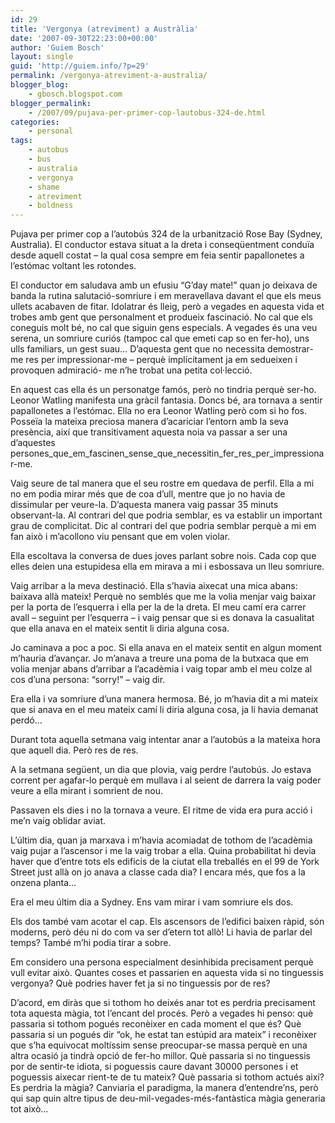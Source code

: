 ```yaml
---
id: 29
title: 'Vergonya (atreviment) a Austràlia'
date: '2007-09-30T22:23:00+00:00'
author: 'Guiem Bosch'
layout: single
guid: 'http://guiem.info/?p=29'
permalink: /vergonya-atreviment-a-australia/
blogger_blog:
    - gbosch.blogspot.com
blogger_permalink:
    - /2007/09/pujava-per-primer-cop-lautobus-324-de.html
categories:
    - personal
tags:
    - autobus
    - bus
    - australia
    - vergonya
    - shame
    - atreviment
    - boldness
---
```


Pujava per primer cop a l’autobús 324 de la urbanització Rose Bay (Sydney, Australia). El conductor estava situat a la dreta i conseqüentment conduïa desde aquell costat – la qual cosa sempre em feia sentir papallonetes a l’estómac voltant les rotondes.

El conductor em saludava amb un efusiu “G’day mate!” quan jo deixava de banda la rutina salutació-somriure i em meravellava davant el que els meus ullets acabaven de fitar. Idolatrar és lleig, però a vegades en aquesta vida et trobes amb gent que personalment et produeix fascinació. No cal que els coneguis molt bé, no cal que siguin gens especials. A vegades és una veu serena, un somriure curiós (tampoc cal que emeti cap so en fer-ho), uns ulls familiars, un gest suau… D’aquesta gent que no necessita demostrar-me res per impressionar-me – perquè implícitament ja em sedueixen i provoquen admiració- me n’he trobat una petita col·lecció.

En aquest cas ella és un personatge famós, però no tindria perquè ser-ho. Leonor Watling manifesta una gràcil fantasia. Doncs bé, ara tornava a sentir papallonetes a l’estómac. Ella no era Leonor Watling però com si ho fos. Posseïa la mateixa preciosa manera d’acariciar l’entorn amb la seva presència, així que transitivament aquesta noia va passar a ser una d’aquestes persones\_que\_em\_fascinen\_sense\_que\_necessitin\_fer\_res\_per\_impressionar-me.

Vaig seure de tal manera que el seu rostre em quedava de perfil. Ella a mi no em podia mirar més que de coa d’ull, mentre que jo no havia de dissimular per veure-la. D’aquesta manera vaig passar 35 minuts observant-la. Al contrari del que podria semblar, es va establir un important grau de complicitat. Dic al contrari del que podria semblar perquè a mi em fan això i m’acollono viu pensant que em volen violar.

Ella escoltava la conversa de dues joves parlant sobre nois. Cada cop que elles deien una estupidesa ella em mirava a mi i esbossava un lleu somriure.

Vaig arribar a la meva destinació. Ella s’havia aixecat una mica abans: baixava allà mateix! Perquè no semblés que me la volia menjar vaig baixar per la porta de l’esquerra i ella per la de la dreta. El meu camí era carrer avall – seguint per l’esquerra – i vaig pensar que si es donava la casualitat que ella anava en el mateix sentit li diria alguna cosa.

Jo caminava a poc a poc. Si ella anava en el mateix sentit en algun moment m’hauria d’avançar. Jo m’anava a treure una poma de la butxaca que em volia menjar abans d’arribar a l’acadèmia i vaig topar amb el meu colze al cos d’una persona: “sorry!” – vaig dir.

Era ella i va somriure d’una manera hermosa. Bé, jo m’havia dit a mi mateix que si anava en el meu mateix camí li diria alguna cosa, ja li havia demanat perdó…

Durant tota aquella setmana vaig intentar anar a l’autobús a la mateixa hora que aquell dia. Però res de res.

A la setmana següent, un dia que plovia, vaig perdre l’autobús. Jo estava corrent per agafar-lo perquè em mullava i al seient de darrera la vaig poder veure a ella mirant i somrient de nou.

Passaven els dies i no la tornava a veure. El ritme de vida era pura acció i me’n vaig oblidar aviat.

L’últim dia, quan ja marxava i m’havia acomiadat de tothom de l’acadèmia vaig pujar a l’ascensor i me la vaig trobar a ella. Quina probabilitat hi devia haver que d’entre tots els edificis de la ciutat ella treballés en el 99 de York Street just allà on jo anava a classe cada dia? I encara més, que fos a la onzena planta…

Era el meu últim dia a Sydney. Ens vam mirar i vam somriure els dos.

Els dos també vam acotar el cap. Els ascensors de l’edifici baixen ràpid, són moderns, però déu ni do com va ser d’etern tot allò! Li havia de parlar del temps? També m’hi podia tirar a sobre.

Em considero una persona especialment desinhibida precisament perquè vull evitar això. Quantes coses et passarien en aquesta vida si no tinguessis vergonya? Què podries haver fet ja si no tinguessis por de res?

D’acord, em diràs que si tothom ho deixés anar tot es perdria precisament tota aquesta màgia, tot l’encant del procés. Però a vegades hi penso: què passaria si tothom pogués reconèixer en cada moment el que és? Què passaria si un pogués dir “ok, he estat tan estúpid ara mateix” i reconèixer que s’ha equivocat moltíssim sense preocupar-se massa perquè en una altra ocasió ja tindrà opció de fer-ho millor. Què passaria si no tinguessis por de sentir-te idiota, si poguessis caure davant 30000 persones i et poguessis aixecar rient-te de tu mateix? Què passaria si tothom actués així? Es perdria la màgia? Canviaria el paradigma, la manera d’entendre’ns, però qui sap quin altre tipus de deu-mil-vegades-més-fantàstica màgia generaria tot això…
